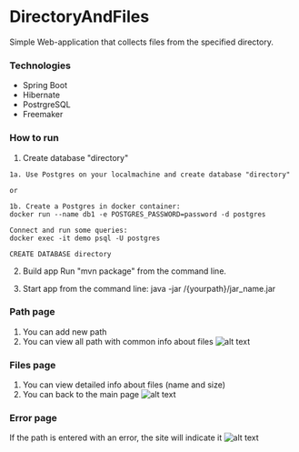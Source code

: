 # DirectoryAndFiles

Simple Web-application that collects files from the specified directory.

### Technologies
- Spring Boot
- Hibernate
- PostrgreSQL
- Freemaker

### How to run
1. Create database "directory"
```
1a. Use Postgres on your localmachine and create database "directory"

or

1b. Create a Postgres in docker container:
docker run --name db1 -e POSTGRES_PASSWORD=password -d postgres

Connect and run some queries:
docker exec -it demo psql -U postgres

CREATE DATABASE directory
```
2. Build app 
Run "mvn package" from the command line.

3. Start app from the command line:
java -jar /{yourpath}/jar_name.jar

### Path page
1. You can add new path
2. You can view all path with common info about files
![alt text](https://i.ibb.co/N9rRHWf/2020-06-10-00-11-27.png)

### Files page
1. You can view detailed info about files (name and size)
2. You can back to the main page
![alt text](https://i.ibb.co/DfxVDTW/2020-06-10-00-18-12.png)

### Error page
If the path is entered with an error, the site will indicate it
![alt text](https://i.ibb.co/nBrJX1V/2020-06-10-00-17-58.png)
